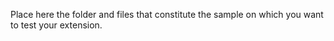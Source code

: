 Place here the folder and files that constitute the sample on which you want to test your extension.